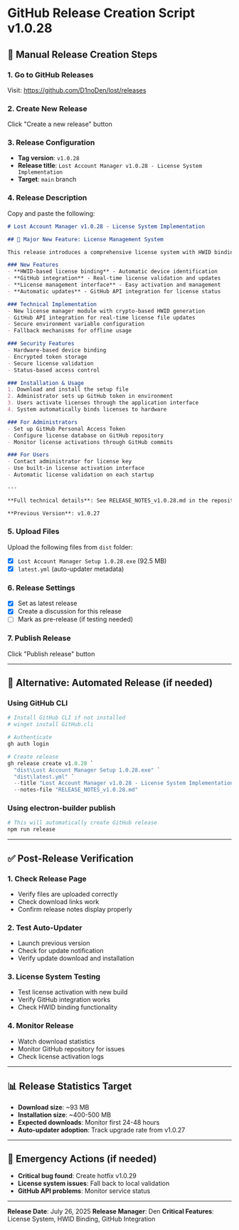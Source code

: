 # GitHub Release Creation Script v1.0.28

## 🚀 Manual Release Creation Steps

### 1. Go to GitHub Releases
Visit: https://github.com/D1noDen/lost/releases

### 2. Create New Release
Click "Create a new release" button

### 3. Release Configuration
- **Tag version**: `v1.0.28`
- **Release title**: `Lost Account Manager v1.0.28 - License System Implementation`
- **Target**: `main` branch

### 4. Release Description
Copy and paste the following:

```markdown
# Lost Account Manager v1.0.28 - License System Implementation

## 🔐 Major New Feature: License Management System

This release introduces a comprehensive license system with HWID binding and GitHub integration.

### New Features
- **HWID-based license binding** - Automatic device identification
- **GitHub integration** - Real-time license validation and updates
- **License management interface** - Easy activation and management
- **Automatic updates** - GitHub API integration for license status

### Technical Implementation
- New license manager module with crypto-based HWID generation
- GitHub API integration for real-time license file updates
- Secure environment variable configuration
- Fallback mechanisms for offline usage

### Security Features
- Hardware-based device binding
- Encrypted token storage
- Secure license validation
- Status-based access control

### Installation & Usage
1. Download and install the setup file
2. Administrator sets up GitHub token in environment
3. Users activate licenses through the application interface
4. System automatically binds licenses to hardware

### For Administrators
- Set up GitHub Personal Access Token
- Configure license database on GitHub repository
- Monitor license activations through GitHub commits

### For Users
- Contact administrator for license key
- Use built-in license activation interface
- Automatic license validation on each startup

---

**Full technical details**: See RELEASE_NOTES_v1.0.28.md in the repository

**Previous Version**: v1.0.27
```

### 5. Upload Files
Upload the following files from `dist` folder:
- [x] `Lost Account Manager Setup 1.0.28.exe` (92.5 MB)
- [x] `latest.yml` (auto-updater metadata)

### 6. Release Settings
- [x] Set as latest release
- [x] Create a discussion for this release
- [ ] Mark as pre-release (if testing needed)

### 7. Publish Release
Click "Publish release" button

---

## 🔧 Alternative: Automated Release (if needed)

### Using GitHub CLI
```powershell
# Install GitHub CLI if not installed
# winget install GitHub.cli

# Authenticate
gh auth login

# Create release
gh release create v1.0.28 `
  "dist\Lost Account Manager Setup 1.0.28.exe" `
  "dist\latest.yml" `
  --title "Lost Account Manager v1.0.28 - License System Implementation" `
  --notes-file "RELEASE_NOTES_v1.0.28.md"
```

### Using electron-builder publish
```powershell
# This will automatically create GitHub release
npm run release
```

---

## ✅ Post-Release Verification

### 1. Check Release Page
- Verify files are uploaded correctly
- Check download links work
- Confirm release notes display properly

### 2. Test Auto-Updater
- Launch previous version
- Check for update notification
- Verify update download and installation

### 3. License System Testing
- Test license activation with new build
- Verify GitHub integration works
- Check HWID binding functionality

### 4. Monitor Release
- Watch download statistics
- Monitor GitHub repository for issues
- Check license activation logs

---

## 📊 Release Statistics Target
- **Download size**: ~93 MB
- **Installation size**: ~400-500 MB
- **Expected downloads**: Monitor first 24-48 hours
- **Auto-updater adoption**: Track upgrade rate from v1.0.27

---

## 🚨 Emergency Actions (if needed)
- **Critical bug found**: Create hotfix v1.0.29
- **License system issues**: Fall back to local validation
- **GitHub API problems**: Monitor service status

---

**Release Date**: July 26, 2025
**Release Manager**: Den
**Critical Features**: License System, HWID Binding, GitHub Integration
